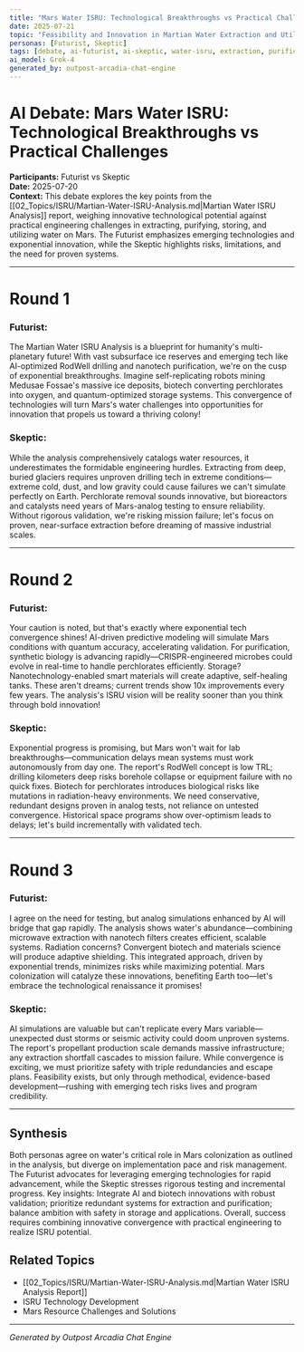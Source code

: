 ```yaml
---
title: "Mars Water ISRU: Technological Breakthroughs vs Practical Challenges"
date: 2025-07-21
topic: "Feasibility and Innovation in Martian Water Extraction and Utilization"
personas: [Futurist, Skeptic]
tags: [debate, ai-futurist, ai-skeptic, water-isru, extraction, purification, storage, applications, technology, risks, innovation, mars-colonization]
ai_model: Grok-4
generated_by: outpost-arcadia-chat-engine
---
```


# AI Debate: Mars Water ISRU: Technological Breakthroughs vs Practical Challenges

**Participants:** Futurist vs Skeptic  
**Date:** 2025-07-20  
**Context:** This debate explores the key points from the [[02_Topics/ISRU/Martian-Water-ISRU-Analysis.md|Martian Water ISRU Analysis]] report, weighing innovative technological potential against practical engineering challenges in extracting, purifying, storing, and utilizing water on Mars. The Futurist emphasizes emerging technologies and exponential innovation, while the Skeptic highlights risks, limitations, and the need for proven systems.

---

# Round 1

### **Futurist:**  
The Martian Water ISRU Analysis is a blueprint for humanity's multi-planetary future! With vast subsurface ice reserves and emerging tech like AI-optimized RodWell drilling and nanotech purification, we're on the cusp of exponential breakthroughs. Imagine self-replicating robots mining Medusae Fossae's massive ice deposits, biotech converting perchlorates into oxygen, and quantum-optimized storage systems. This convergence of technologies will turn Mars's water challenges into opportunities for innovation that propels us toward a thriving colony!

### **Skeptic:**  
While the analysis comprehensively catalogs water resources, it underestimates the formidable engineering hurdles. Extracting from deep, buried glaciers requires unproven drilling tech in extreme conditions—extreme cold, dust, and low gravity could cause failures we can't simulate perfectly on Earth. Perchlorate removal sounds innovative, but bioreactors and catalysts need years of Mars-analog testing to ensure reliability. Without rigorous validation, we're risking mission failure; let's focus on proven, near-surface extraction before dreaming of massive industrial scales.

---

# Round 2

### **Futurist:**  
Your caution is noted, but that's exactly where exponential tech convergence shines! AI-driven predictive modeling will simulate Mars conditions with quantum accuracy, accelerating validation. For purification, synthetic biology is advancing rapidly—CRISPR-engineered microbes could evolve in real-time to handle perchlorates efficiently. Storage? Nanotechnology-enabled smart materials will create adaptive, self-healing tanks. These aren't dreams; current trends show 10x improvements every few years. The analysis's ISRU vision will be reality sooner than you think through bold innovation!

### **Skeptic:**  
Exponential progress is promising, but Mars won't wait for lab breakthroughs—communication delays mean systems must work autonomously from day one. The report's RodWell concept is low TRL; drilling kilometers deep risks borehole collapse or equipment failure with no quick fixes. Biotech for perchlorates introduces biological risks like mutations in radiation-heavy environments. We need conservative, redundant designs proven in analog tests, not reliance on untested convergence. Historical space programs show over-optimism leads to delays; let's build incrementally with validated tech.

---

# Round 3

### **Futurist:**  
I agree on the need for testing, but analog simulations enhanced by AI will bridge that gap rapidly. The analysis shows water's abundance—combining microwave extraction with nanotech filters creates efficient, scalable systems. Radiation concerns? Convergent biotech and materials science will produce adaptive shielding. This integrated approach, driven by exponential trends, minimizes risks while maximizing potential. Mars colonization will catalyze these innovations, benefiting Earth too—let's embrace the technological renaissance it promises!

### **Skeptic:**  
AI simulations are valuable but can't replicate every Mars variable—unexpected dust storms or seismic activity could doom unproven systems. The report's propellant production scale demands massive infrastructure; any extraction shortfall cascades to mission failure. While convergence is exciting, we must prioritize safety with triple redundancies and escape plans. Feasibility exists, but only through methodical, evidence-based development—rushing with emerging tech risks lives and program credibility.

---

## Synthesis
Both personas agree on water's critical role in Mars colonization as outlined in the analysis, but diverge on implementation pace and risk management. The Futurist advocates for leveraging emerging technologies for rapid advancement, while the Skeptic stresses rigorous testing and incremental progress. Key insights: Integrate AI and biotech innovations with robust validation; prioritize redundant systems for extraction and purification; balance ambition with safety in storage and applications. Overall, success requires combining innovative convergence with practical engineering to realize ISRU potential.

## Related Topics
- [[02_Topics/ISRU/Martian-Water-ISRU-Analysis.md|Martian Water ISRU Analysis Report]]
- ISRU Technology Development
- Mars Resource Challenges and Solutions

---

*Generated by Outpost Arcadia Chat Engine* 